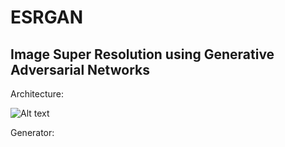 # ESRGAN
## Image Super Resolution using Generative Adversarial Networks

Architecture:

![Alt text](/path/to/img.jpg)

Generator:
